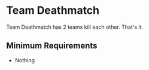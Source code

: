 # Team Deathmatch
Team Deathmatch has 2 teams kill each other. That's it.

## Minimum Requirements
- Nothing